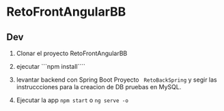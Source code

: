 # RetoFrontAngularBB

## Dev

1. Clonar el proyecto RetoFrontAngularBB
2. ejecutar ```npm install````
3. levantar backend con Spring Boot Proyecto ``` RetoBackSpring``` y segir las instruccciones para la creacion de DB pruebas en MySQL.

4. Ejecutar la app ```npm start``` o ```ng serve -o```


